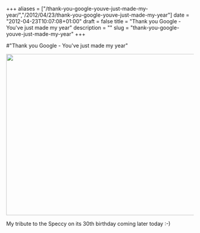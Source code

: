 +++
aliases = ["/thank-you-google-youve-just-made-my-year/","/2012/04/23/thank-you-google-youve-just-made-my-year"]
date = "2012-04-23T10:07:08+01:00"
draft = false
title = "Thank you Google - You've just made my year"
description = ""
slug = "thank-you-google-youve-just-made-my-year"
+++

#"Thank you Google - You've just made my year"

<a href="http://google.co.uk"><img class="alignnone size-full wp-image-696" title="zxspectrum_google_doodle" src="https://d2j17b10ywb1i7.cloudfront.net/wp-content/uploads/2012/04/zxspectrum_google_doodle.png" alt="" width="704" height="432" /></a>

My tribute to the Speccy on its 30th birthday coming later today :-)